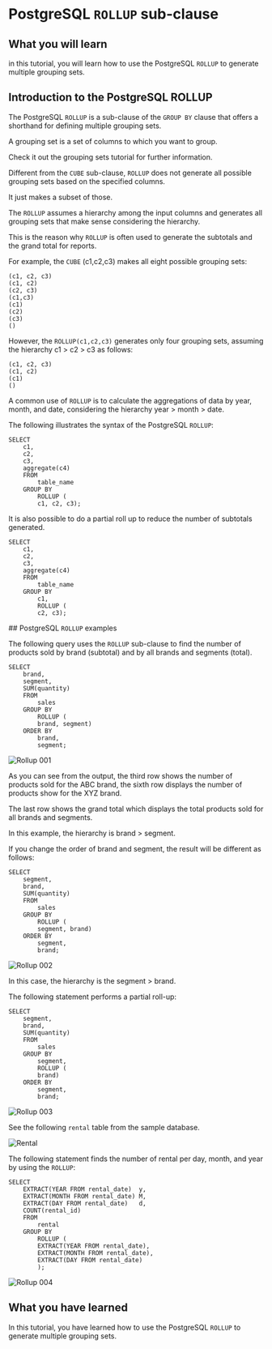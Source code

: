 # PostgreSQL `ROLLUP` sub-clause

## What you will learn

in this tutorial, you will learn how to use the PostgreSQL `ROLLUP` to generate multiple grouping sets.

## Introduction to the PostgreSQL ROLLUP

The PostgreSQL `ROLLUP` is a sub-clause of the `GROUP BY` clause that offers a shorthand for defining multiple grouping 
sets. 

A grouping set is a set of columns to which you want to group. 

Check it out the grouping sets tutorial for further information.

Different from the `CUBE` sub-clause, `ROLLUP` does not generate all possible grouping sets based on the specified 
columns. 

It just makes a subset of those.

The `ROLLUP` assumes a hierarchy among the input columns and generates all grouping sets that make sense considering 
the hierarchy. 

This is the reason why `ROLLUP` is often used to generate the subtotals and the grand total for reports.

For example, the `CUBE` (c1,c2,c3) makes all eight possible grouping sets:

    (c1, c2, c3)
    (c1, c2)
    (c2, c3)
    (c1,c3)
    (c1)
    (c2)
    (c3)
    ()
    
However, the `ROLLUP(c1,c2,c3)` generates only four grouping sets, assuming the hierarchy c1 > c2 > c3 as follows:

    (c1, c2, c3)
    (c1, c2)
    (c1)
    ()
    
A common use of  `ROLLUP` is to calculate the aggregations of data by year, month, and date, considering the hierarchy 
year > month > date.

The following illustrates the syntax of the PostgreSQL `ROLLUP`:

    SELECT
        c1,
        c2,
        c3,
        aggregate(c4)
        FROM
            table_name
        GROUP BY
            ROLLUP (
            c1, c2, c3);
            
It is also possible to do a partial roll up to reduce the number of subtotals generated.

    SELECT
        c1,
        c2,
        c3,
        aggregate(c4)
        FROM
            table_name
        GROUP BY
            c1,
            ROLLUP (
            c2, c3);
            
## PostgreSQL `ROLLUP` examples

The following query uses the `ROLLUP` sub-clause to find the number of products sold by brand (subtotal) and by all 
brands and segments (total).

    SELECT
        brand,
        segment,
        SUM(quantity)
        FROM
            sales
        GROUP BY
            ROLLUP (
            brand, segment)
        ORDER BY
            brand,
            segment;
            
![Rollup 001](../images/rollup_001.png)

As you can see from the output, the third row shows the number of products sold for the ABC brand, the sixth row 
displays the number of products show for the XYZ brand. 

The last row shows the grand total which displays the total products sold for all brands and segments. 

In this example, the hierarchy is brand > segment.

If you change the order of brand and segment, the result will be different as follows:

    SELECT
        segment,
        brand,
        SUM(quantity)
        FROM
            sales
        GROUP BY
            ROLLUP (
            segment, brand)
        ORDER BY
            segment,
            brand;
            
![Rollup 002](../images/rollup_002.png)

In this case, the hierarchy is the segment > brand.

The following statement performs a partial roll-up:

    SELECT
        segment,
        brand,
        SUM(quantity)
        FROM
            sales
        GROUP BY
            segment,
            ROLLUP (
            brand)
        ORDER BY
            segment,
            brand;
            
![Rollup 003](../images/rollup_003.png)

See the following `rental` table from the sample database.

![Rental](../images/rental.png)

The following statement finds the number of rental per day, month, and year by using the `ROLLUP`:

    SELECT
        EXTRACT(YEAR FROM rental_date)  y,
        EXTRACT(MONTH FROM rental_date) M,
        EXTRACT(DAY FROM rental_date)   d,
        COUNT(rental_id)
        FROM
            rental
        GROUP BY
            ROLLUP (
            EXTRACT(YEAR FROM rental_date),
            EXTRACT(MONTH FROM rental_date),
            EXTRACT(DAY FROM rental_date)
            );
            
![Rollup 004](../images/rollup_004.png)

## What you have learned

In this tutorial, you have learned how to use the PostgreSQL `ROLLUP` to generate multiple grouping sets.